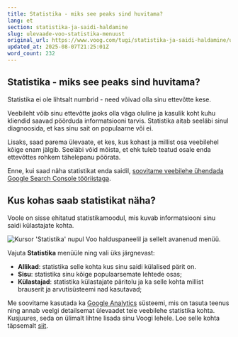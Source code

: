 ```yaml
---
title: Statistika - miks see peaks sind huvitama?
lang: et
section: statistika-ja-saidi-haldamine
slug: ulevaade-voo-statistika-menuust
original_url: https://www.voog.com/tugi/statistika-ja-saidi-haldamine/ulevaade-voo-statistika-menuust
updated_at: 2025-08-07T21:25:01Z
word_count: 232
---
```

## Statistika - miks see peaks sind huvitama?

Statistika ei ole lihtsalt numbrid - need võivad olla sinu ettevõtte kese.

Veebileht võib sinu ettevõtte jaoks olla väga oluline ja kasulik koht kuhu kliendid saavad pöörduda informatsiooni tarvis. Statistika aitab seeläbi sinul diagnoosida, et kas sinu sait on populaarne või ei.

Lisaks, saad parema ülevaate, et kes, kus kohast ja millist osa veebilehel kõige enam jälgib. Seeläbi võid mõista, et ehk tuleb teatud osale enda ettevõttes rohkem tähelepanu pöörata.

Enne, kui saad näha statistikat enda saidil, [soovitame veebilehe ühendada Google Search Console tööriistaga](/tugi/seo/kuidas-ma-saan-oma-kodulehe-otsingumootorite-jaoks-nahtavaks-muuta).

## Kus kohas saab statistikat näha?

Voole on sisse ehitatud statistikamoodul, mis kuvab informatsiooni sinu saidi külastajate kohta.

![Kursor 'Statistika' nupul Voo halduspaneelil ja sellelt avanenud menüü.](https://media.voog.com/0000/0036/2183/photos/Saidi_statistika_block.webp "Kursor 'Statistika' nupul Voo halduspaneelil ja sellelt avanenud menüü.")

Vajuta **Statistika** menüüle ning vali üks järgnevast:

- **Allikad**: statistika selle kohta kus sinu saidi külalised pärit on.
- **Sisu**: statistika sinu kõige populaarsemate lehtede osas;
- **Külastajad**: statistika külastajate päritolu ja ka selle kohta millist brauserit ja arvutisüsteemi nad kasutavad;

Me soovitame kasutada ka [Google Analytics](https://www.google.com/analytics/) süsteemi, mis on tasuta teenus ning annab veelgi detailsemat ülevaadet teie veebilehe statistika kohta. Kusjuures, seda on ülimalt lihtne lisada sinu Voogi lehele. Loe selle kohta täpsemalt [siit](/tugi/statistika-ja-saidi-haldamine/google-analyticsi-lisamine-sinu-veebilehele).
